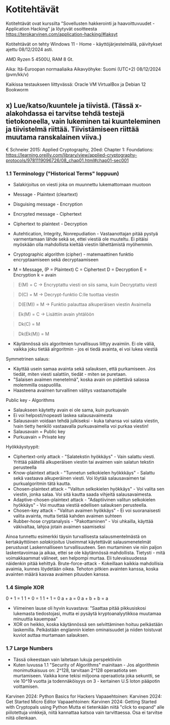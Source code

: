 # Kotitehtävät
Kotitehtävät ovat kurssilta "Sovellusten hakkerointi ja haavoittuvuudet - Application Hacking" ja löytyvät osoitteesta https://terokarvinen.com/application-hacking/#laksyt

Kotitehtävät on tehty Windows 11 - Home - käyttöjärjestelmällä, päivitykset ajettu 08/12/2024 asti.

AMD Ryzen 5 4500U, RAM 8 Gt.

Aika: Itä-Euroopan normaaliaika Aikavyöhyke: Suomi (UTC+2) 08/12/2024 (pvm/kk/v)

Kaikissa testaukseen liittyvässä:
Oracle VM VirtualBox ja Debian 12 Bookworm


## x) Lue/katso/kuuntele ja tiivistä. (Tässä x-alakohdassa ei tarvitse tehdä testejä tietokoneella, vain lukeminen tai kuunteleminen ja tiivistelmä riittää. Tiivistämiseen riittää muutama ranskalainen viiva.)


€ Schneier 2015: Applied Cryptography, 20ed: Chapter 1: Foundations: https://learning.oreilly.com/library/view/applied-cryptography-protocols/9781119096726/08_chap01.html#chap01-sec001

### 1.1 Terminology ("Historical Terms" loppuun)

- Salakirjoitus on viesti joka on muunnettu lukemattomaan muotoon
- Message - Plaintext (cleartext)
- Disguising message - Encryption
- Encrypted message - Ciphertext
- Ciphertext to plaintext - Decryption

- Autehtication, Integrity, Nonrepudiation - Vastaanottajan pitää pystyä varmentamaan lähde sekä se, ettei viestiä ole muuteltu. Ei pitäisi myöskään olla mahdollista kieltää viestin lähettämistä myöhemmin.

- Cryptographic algorithm (cipher) - matemaattinen funktio encryptaamiseen sekä decryptaamiseen

- M = Message, (P = Plaintext) C = Ciphertext D = Decryption E = Encryption k = avain

> E(M) = C -> Encryptattu viesti on siis sama, kuin Decryptattu viesti

> D(C) = M -> Decrypt-funktio C:lle tuottaa viestin

> D(E(M)) = M -> Funktio palauttaa alkuperäisen viestin
Avaimella

> Ek(M) = C -> Lisättiin avain yhtälöön

> Dk(C) = M 

> Dk(Ek(M)) = M

- Käytännössä siis algoritmien turvallisuus liittyy avaimiin. Ei ole väliä, vaikka joku tietää alrgoritmin - jos ei tiedä avainta, ei voi lukea viestiä

Symmetrinen salaus:
- Käyttää usein samaa avainta sekä salauksen, että purkamiseen. Jos tiedät, miten viesti salattiin, tiedät - miten se puretaan.
- "Salaisen avaimen menetelmä", koska avain on pidettävä salassa molemmilla osapuolilla.
- Haasteena avaimen turvallinen välitys vastaanottajalle

Public key - Algorithms
- Salaukseen käytetty avain ei ole sama, kuin purkuavain
- Ei voi helposti/nopeasti laskea salausavaimesta
- Salausavain voidaan tehdä julkiseksi - kuka tahansa voi salata viestin, !vain tietty henkilö vastaavalla purkuavaimella voi purkaa viestin!
- Salausavain = Public key
- Purkuavain = Private key

Hyökkäystyypit:
- Ciphertext-only attack - "Salatekstin hyökkäys" - Vain salattu viesti. Yrittää päätellä alkuperäisen viestin tai avaimen vain salatun tekstin perusteella
- Know-plaintext attack - "Tunnetun selkokielen hyökkkäys" - Salattu sekä vastaava alkuperäinen viesti. Voi löytää salausavaimen tai purkualgoritmin tätä kautta.
- Chosen-plaintext attack - "Valitun selkokielen hyökkäys" - Voi valita sen viestin, jonka salaa. Voi sitä kautta saada vihjeitä salausavaimesta.
- Adaptive-chosen-plaintext attack - "Adaptiivinen valitun selkokielen hyökkäys" - Voi muuttaa viestiä edellisen salauksen perusteella.
- Chosen-key attack - "Valitun avaimen hyökkäys" - Ei voi suoranaisesti valita avainta, mutta tietää kahden avaimen suhteen
- Rubber-hose cryptanalysis - "Pakottaminen" - Voi uhkailla, käyttää väkivaltaa, lahjoa jotain avaimen saamiseksi

Ainoa tunnettu esimerkki täysin turvallisesta salausmentelmästä on kertakäyttöinen *salakirjoitus*
Useimmat käytettävät salausmenetelmät perustuvat Laskennalliseen turvallisuuteen. Sen murtaminen vie niin paljon laskentavoimaa ja aikaa, ettei se ole käytännössä mahdollista. Tietysti - mitä voimakkaammat välineet, sen helpompi murtaa. Eli tulevaisuudessa näidenkin pitää kehittyä.
Brute-force-attack - Kokeillaan kaikkia mahdollisia avaimia, kunnes löydetään oikea. Tehoton pitkien avainten kanssa, koska avainten määrä kasvaa avaimen pituuden kanssa.

  
### 1.4 Simple XOR
0 + 1 = 1 
1 + 0 = 1
1 + 1 = 0
a + a = 0
a + b + b = a

- Viimeinen lause oli hyvin kuvastava: "Saattaa pitää pikkusiskosi lukemasta tiedostojasi, mutta ei pysäytä kryptoanalyytikkoa muutamaa minuuttia kauempaa"
- XOR on heikko, koska käytännössä sen selvittäminen hoituu pelkästään laskemilla. Pelkästään englannin kielen ominaisuudet ja niiden toistuvat kuviot auttaa murtamaan salauksen.

### 1.7 Large Numbers
- Tässä oikeestaan vain laitetaan lukuja perspektiiviin
- Kuten luvussa 1.1 "Security of Algorithms" mainitaan - Jos algorithmin monimutkaisuus on: 2^128, tarvitaan 2^128 operaatiota sen murtamiseen. Vaikka kone tekisi miljoona operaatiota joka sekuntti, se vie 10^19 vuotta ja todennäköisyys on 3 - kertainen U.S loton pääpotin voittamisen.


Karvinen 2024: Python Basics for Hackers
Vapaaehtoinen: Karvinen 2024: Get Started Micro Editor
Vapaaehtoinen: Karvinen 2024: Getting Started with Cryptopals using Python
Mutta ei tietenkään niitä "click to expand" alle piilotettuja vinkkejä, niitä kannattaa katsoa vain tarvittaessa. Osa ei tarvitse niitä ollenkaan.
